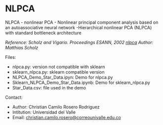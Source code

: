 # NLPCA
NLPCA - nonlinear PCA - Nonlinear principal component analysis based on an autoassociative neural network -Hierarchical nonlinear PCA (NLPCA) with standard bottleneck architecture

*Reference: Scholz and Vigario. Proceedings ESANN, 2002
           [nlpca](www.nlpca.org)
           Author: Matthias Scholz*

Files:

- nlpca.py: version not compatible with sklearn
- sklearn_nlpca.py: sklearn compatible version
- NLPCA_Demo_Star_Data.ipyn: Demo for nlpca.py
- Sklearn_NLPCA_Demo_Star_Data.ipynb: Demo for sklearn_nlpca.py
- Star_Data.csv: file used in the demo

Contact:
* Author: Christian Camilo Rosero Rodriguez
* Intitution: Universidad del Valle
* Email: christian.camilo.rosero@correounivalle.edu.co

